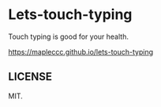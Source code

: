 # Lets-touch-typing

Touch typing is good for your health.

https://mapleccc.github.io/lets-touch-typing



## LICENSE

MIT.